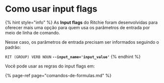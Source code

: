 # Como usar input flags

{% hint style="info" %}
As **Input flags** do Ritchie foram desenvolvidas para oferecer mais uma opção para quem usa os parâmetros de entrada por meio de linha de comando. 

Nesse caso, os parâmetros de entrada precisam ser informados seguindo o padrão:

`RIT (GROUP) VERB NOUN` **`--input_name='input_value'`** 
{% endhint %}

Você pode usar as regras do input flags em: 

{% page-ref page="comandos-de-formulas.md" %}



